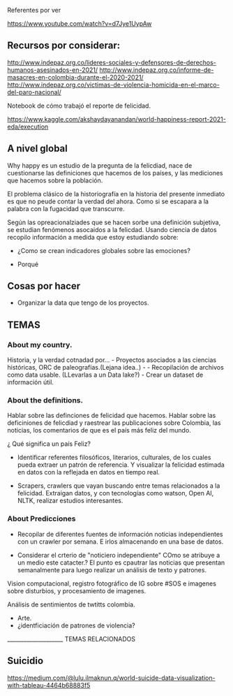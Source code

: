 
Referentes por ver

https://www.youtube.com/watch?v=d7Jye1UypAw

## Recursos por considerar:

http://www.indepaz.org.co/lideres-sociales-y-defensores-de-derechos-humanos-asesinados-en-2021/
http://www.indepaz.org.co/informe-de-masacres-en-colombia-durante-el-2020-2021/
http://www.indepaz.org.co/victimas-de-violencia-homicida-en-el-marco-del-paro-nacional/



Notebook de cómo trabajó el reporte de felicidad.

https://www.kaggle.com/akshaydayanandan/world-happiness-report-2021-eda/execution


## A nivel global

Why happy es un estudio de la pregunta de la felicdiad,  nace de cuestionarse las definiciones que hacemos de los países, y las mediciones que hacemos sobre la población.

El problema clásico de la historiografía en la historia del presente inmediato es que no peude contar la verdad del ahora. Como si se escapara a la palabra con la fugacidad que transcurre.

Según las opreacionalziades que se hacen sorbe una definición subjetiva, se estudian fenómenos asocaidos a la felicdad. Usando ciencia de datos recopilo información a medida que estoy estudiando sobre:


- ¿Como se crean indicadores globales sobre las emociones?

- Porqué 



## Cosas por hacer

- Organizar la data que tengo de los proyectos.




## TEMAS

### About my country.


Historia, y la verdad cotnadad por... 
    - Proyectos asociados a las ciencias históricas, ORC de paleografías.(Lejana idea..)
    - 
    - Recopilación de archivos como data usable. (LLevarlas a un Data lake?)
        - Crear un dataset de información útil.


### About the definitions.

Hablar sobre las definciones de felicidad que hacemos. Hablar sobre las deficiniones de felicdiad y raestrear las publicaciones sobre Colombia, las noticias, los comentarios de que es el país más feliz del mundo.

¿ Qué significa un país Feliz?

- Identificar referentes filosóficos, literarios, culturales, de los cuales pueda extraer un patrón de referencia. Y visualizar la felicidad estimada en datos con la reflejada en datos en tiempo real.


- Scrapers, crawlers que vayan buscando entre temas relacionados a la felicidad.
Extraigan datos, y con tecnologías como watson, Open AI, NLTK, realizar estudios interesantes.


### About Predicciones


- Recopilar de diferentes fuentes de información noticias independientes con un crawler por semana. E irlos almacenando en una base de datos.

- Considerar el crterio de "noticiero independiente" COmo se atribuye a un medio este catacter.? El punto es cpautrar las noticias que presentan semanalmente para luego realizar un análisis de texto y patrones.


Vision computacional, registro fotográfico de IG sobre #SOS e imagenes sobre disturbios, y procesamiento de imagenes.

Análisis de sentimientos de twtitts colombia.

- Arte.
- ¿identficiación de patrones de violencia?






____________________ TEMAS RELACIONADOS


## Suicidio

https://medium.com/@lulu.ilmaknun.q/world-suicide-data-visualization-with-tableau-4464b68883f5